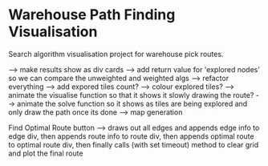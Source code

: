 # Warehouse Path Finding Visualisation

Search algorithm visualisation project for warehouse pick routes.

--> make results show as div cards
--> add return value for 'explored nodes' so we can compare the unweighted and weighted algs
--> refactor everything
--> add expored tiles count?
--> colour explored tiles?
--> animate the visualise function so that it shows it slowly drawing the route?
--> animate the solve function so it shows as tiles are being explored and only draw the path once its done
--> map generation

Find Optimal Route button --> draws out all edges and appends edge info to edge div, then appends route info to route div, then appends optimal route to optimal route div, then finally calls (with set timeout) method to clear grid and plot the final route
